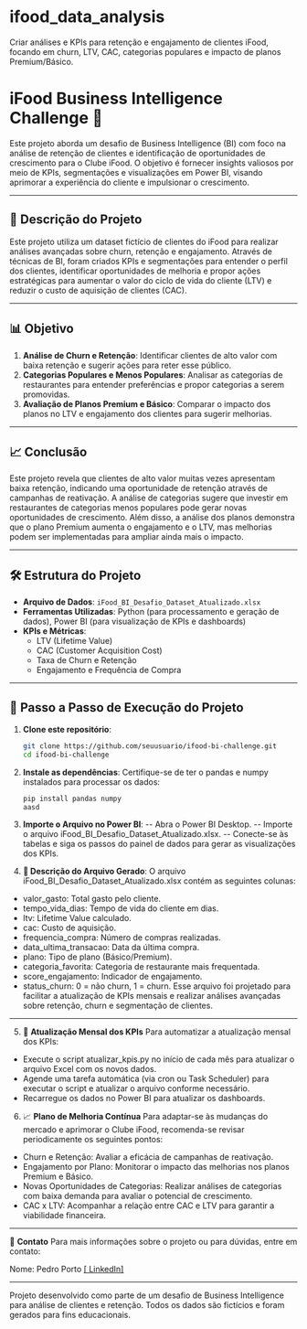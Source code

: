 # ifood_data_analysis
Criar análises e KPIs para retenção e engajamento de clientes iFood, focando em churn, LTV, CAC, categorias populares e impacto de planos Premium/Básico.

# iFood Business Intelligence Challenge 🚀

Este projeto aborda um desafio de Business Intelligence (BI) com foco na análise de retenção de clientes e identificação de oportunidades de crescimento para o Clube iFood. O objetivo é fornecer insights valiosos por meio de KPIs, segmentações e visualizações em Power BI, visando aprimorar a experiência do cliente e impulsionar o crescimento.

---

## 📑 Descrição do Projeto

Este projeto utiliza um dataset fictício de clientes do iFood para realizar análises avançadas sobre churn, retenção e engajamento. Através de técnicas de BI, foram criados KPIs e segmentações para entender o perfil dos clientes, identificar oportunidades de melhoria e propor ações estratégicas para aumentar o valor do ciclo de vida do cliente (LTV) e reduzir o custo de aquisição de clientes (CAC).

---

## 📊 Objetivo

1. **Análise de Churn e Retenção**: Identificar clientes de alto valor com baixa retenção e sugerir ações para reter esse público.
2. **Categorias Populares e Menos Populares**: Analisar as categorias de restaurantes para entender preferências e propor categorias a serem promovidas.
3. **Avaliação de Planos Premium e Básico**: Comparar o impacto dos planos no LTV e engajamento dos clientes para sugerir melhorias.

---

## 📈 Conclusão

Este projeto revela que clientes de alto valor muitas vezes apresentam baixa retenção, indicando uma oportunidade de retenção através de campanhas de reativação. A análise de categorias sugere que investir em restaurantes de categorias menos populares pode gerar novas oportunidades de crescimento. Além disso, a análise dos planos demonstra que o plano Premium aumenta o engajamento e o LTV, mas melhorias podem ser implementadas para ampliar ainda mais o impacto.

---

## 🛠 Estrutura do Projeto

- **Arquivo de Dados**: `iFood_BI_Desafio_Dataset_Atualizado.xlsx`
- **Ferramentas Utilizadas**: Python (para processamento e geração de dados), Power BI (para visualização de KPIs e dashboards)
- **KPIs e Métricas**:
  - LTV (Lifetime Value)
  - CAC (Customer Acquisition Cost)
  - Taxa de Churn e Retenção
  - Engajamento e Frequência de Compra

---

## 🚀 Passo a Passo de Execução do Projeto

1. **Clone este repositório**:
   ```bash
   git clone https://github.com/seuusuario/ifood-bi-challenge.git
   cd ifood-bi-challenge
   ```

2. **Instale as dependências**:
Certifique-se de ter o pandas e numpy instalados para processar os dados:
   ```bash
   pip install pandas numpy
   aasd
   ```
   

3. **Importe o Arquivo no Power BI**:
  -- Abra o Power BI Desktop.
  -- Importe o arquivo iFood_BI_Desafio_Dataset_Atualizado.xlsx.
  -- Conecte-se às tabelas e siga os passos do painel de dados para gerar as visualizações dos KPIs.

4. **📂 Descrição do Arquivo Gerado**:
O arquivo iFood_BI_Desafio_Dataset_Atualizado.xlsx contém as seguintes colunas:
  - valor_gasto: Total gasto pelo cliente.
  - tempo_vida_dias: Tempo de vida do cliente em dias.
  - ltv: Lifetime Value calculado.
  - cac: Custo de aquisição.
  - frequencia_compra: Número de compras realizadas.
  - data_ultima_transacao: Data da última compra.
  - plano: Tipo de plano (Básico/Premium).
  - categoria_favorita: Categoria de restaurante mais frequentada.
  - score_engajamento: Indicador de engajamento.
  - status_churn: 0 = não churn, 1 = churn.
Esse arquivo foi projetado para facilitar a atualização de KPIs mensais e realizar análises avançadas sobre retenção, churn e segmentação de clientes.

---

5. 🔄 **Atualização Mensal dos KPIs**
Para automatizar a atualização mensal dos KPIs:
  - Execute o script atualizar_kpis.py no início de cada mês para atualizar o arquivo Excel com os novos dados.
  - Agende uma tarefa automática (via cron ou Task Scheduler) para executar o script e atualizar o arquivo conforme necessário.
  - Recarregue os dados no Power BI para atualizar os dashboards.

6. 📈 **Plano de Melhoria Contínua**
Para adaptar-se às mudanças do mercado e aprimorar o Clube iFood, recomenda-se revisar periodicamente os seguintes pontos:
 - Churn e Retenção: Avaliar a eficácia de campanhas de reativação.
 - Engajamento por Plano: Monitorar o impacto das melhorias nos planos Premium e Básico.
 - Novas Oportunidades de Categorias: Realizar análises de categorias com baixa demanda para avaliar o potencial de crescimento.
 - CAC x LTV: Acompanhar a relação entre CAC e LTV para garantir a viabilidade financeira.

 ---

📧 **Contato**
Para mais informações sobre o projeto ou para dúvidas, entre em contato:

Nome: Pedro Porto
[\[ LinkedIn\]](https://www.linkedin.com/in/pedro-porto-0ba678a2/)

---

Projeto desenvolvido como parte de um desafio de Business Intelligence para análise de clientes e retenção. Todos os dados são fictícios e foram gerados para fins educacionais.